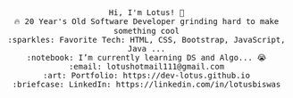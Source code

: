 

<p align="center">
  <samp>
    Hi, I'm Lotus! 👋 <br>
    🔥 20 Year's Old Software Developer grinding hard to make something cool  <br>
    :sparkles: Favorite Tech: HTML, CSS, Bootstrap, JavaScript, Java ... <br>
    :notebook: I’m currently learning DS and Algo... 😭  <br>
    :email:	lotushotmail111@gmail.com <br>
    :art: Portfolio: https://dev-lotus.github.io <br>
    :briefcase: LinkedIn: https://linkedin.com/in/lotusbiswas <br>
  </samp>
</p>

